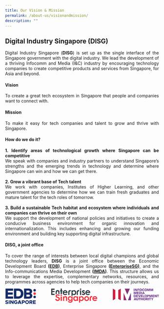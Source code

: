 ```yaml
---
title: Our Vision & Mission
permalink: /about-us/visionandmission/
description: ""
---
```

##  Digital Industry Singapore (DISG) 
<p align="justify">Digital Industry Singapore (<b>DISG</b>) is set up as the single interface of the Singapore government with the digital industry. We lead the development of a thriving Infocomm and Media (I&amp;C) industry by encouraging technology companies to create competitive products and services from Singapore, for Asia and beyond.</p>

#### **Vision**
<p align="justify">To create a great tech ecosystem in Singapore that people and companies want to connect with.</p>

#### **Mission**
<p align="justify">To make it easy for tech companies and talent to grow and thrive with Singapore.</p>

#### **How do we do it?**
<p align="justify"><b>1. Identify areas of technological growth where Singapore can be competitive<br></b>
We speak with companies and industry partners to understand Singapore’s strengths and the emerging trends in technology and determine where Singapore can win and how we can get there.<br><br>
<b>2. Grow a vibrant base of Tech talent<br></b>
We work with companies, Institutes of Higher Learning, and other government agencies to determine how we can train fresh graduates and mature talent for the tech roles of tomorrow. <br><br> 
<b>3.	Build a sustainable Tech habitat and ecosystem where individuals and companies can thrive on their own<br></b>
We support the development of national policies and initiatives to create a conducive business environment for organic innovation and internationalization. This includes enhancing and growing our funding environment and building key supporting digital infrastructure.</p>

#### **DISG, a joint office**
<p align="justify">To cover the range of interests between local digital champions and global technology leaders, <b>DISG</b> is a joint office between the Economic Development Board <b>(<a href="https://www.edb.gov.sg/">EDB</a>)</b>, Enterprise Singapore <b>(<a href="https://www.enterprisesg.gov.sg/">EnterpriseSG</a>)</b>, and the Info-communications Media Development <b>(<a href="https://www.imda.gov.sg/">IMDA</a>)</b>. This structure allows us to leverage the expertise, complementary networks, resources, and programmes across agencies to help tech companies on their journeys.</p>
<div style="text-align: center;">
<img style="float: left; max-width: 20%; margin-right: 10px;" src="/images/edb%20logo.png">
<img style="display: inline; max-width: 30%" src="/images/esg%20logo.png">
<img style="float: right; max-width: 30%; margin-left: 10px;" src="/images/imda%20logo.png"></div><br>
